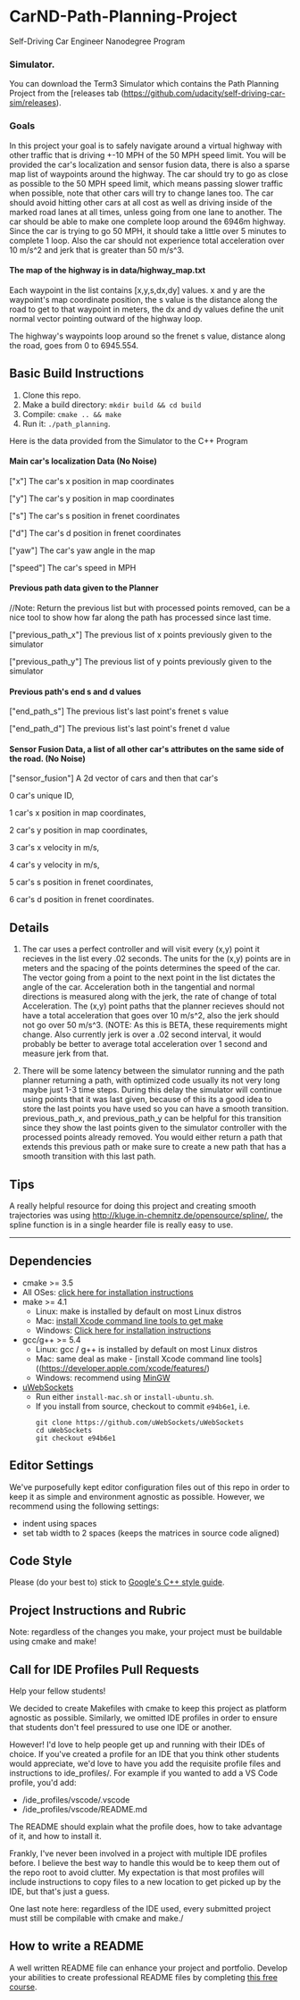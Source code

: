 # CarND-Path-Planning-Project
Self-Driving Car Engineer Nanodegree Program

### Simulator.
You can download the Term3 Simulator which contains the Path Planning Project from the [releases tab (https://github.com/udacity/self-driving-car-sim/releases).

### Goals
In this project your goal is to safely navigate around a virtual highway with other traffic that is driving +-10 MPH of the 50 MPH speed limit. You will be provided the car's localization and sensor fusion data, there is also a sparse map list of waypoints around the highway. The car should try to go as close as possible to the 50 MPH speed limit, which means passing slower traffic when possible, note that other cars will try to change lanes too. The car should avoid hitting other cars at all cost as well as driving inside of the marked road lanes at all times, unless going from one lane to another. The car should be able to make one complete loop around the 6946m highway. Since the car is trying to go 50 MPH, it should take a little over 5 minutes to complete 1 loop. Also the car should not experience total acceleration over 10 m/s^2 and jerk that is greater than 50 m/s^3.

#### The map of the highway is in data/highway_map.txt
Each waypoint in the list contains  [x,y,s,dx,dy] values. x and y are the waypoint's map coordinate position, the s value is the distance along the road to get to that waypoint in meters, the dx and dy values define the unit normal vector pointing outward of the highway loop.

The highway's waypoints loop around so the frenet s value, distance along the road, goes from 0 to 6945.554.

## Basic Build Instructions

1. Clone this repo.
2. Make a build directory: `mkdir build && cd build`
3. Compile: `cmake .. && make`
4. Run it: `./path_planning`.

Here is the data provided from the Simulator to the C++ Program

#### Main car's localization Data (No Noise)

["x"] The car's x position in map coordinates

["y"] The car's y position in map coordinates

["s"] The car's s position in frenet coordinates

["d"] The car's d position in frenet coordinates

["yaw"] The car's yaw angle in the map

["speed"] The car's speed in MPH

#### Previous path data given to the Planner

//Note: Return the previous list but with processed points removed, can be a nice tool to show how far along
the path has processed since last time.

["previous_path_x"] The previous list of x points previously given to the simulator

["previous_path_y"] The previous list of y points previously given to the simulator

#### Previous path's end s and d values

["end_path_s"] The previous list's last point's frenet s value

["end_path_d"] The previous list's last point's frenet d value

#### Sensor Fusion Data, a list of all other car's attributes on the same side of the road. (No Noise)

["sensor_fusion"] A 2d vector of cars and then that car's

0 car's unique ID,

1 car's x position in map coordinates,

2 car's y position in map coordinates,

3 car's x velocity in m/s,

4 car's y velocity in m/s,

5 car's s position in frenet coordinates,

6 car's d position in frenet coordinates.

## Details

1. The car uses a perfect controller and will visit every (x,y) point it recieves in the list every .02 seconds. The units for the (x,y) points are in meters and the spacing of the points determines the speed of the car. The vector going from a point to the next point in the list dictates the angle of the car. Acceleration both in the tangential and normal directions is measured along with the jerk, the rate of change of total Acceleration. The (x,y) point paths that the planner recieves should not have a total acceleration that goes over 10 m/s^2, also the jerk should not go over 50 m/s^3. (NOTE: As this is BETA, these requirements might change. Also currently jerk is over a .02 second interval, it would probably be better to average total acceleration over 1 second and measure jerk from that.

2. There will be some latency between the simulator running and the path planner returning a path, with optimized code usually its not very long maybe just 1-3 time steps. During this delay the simulator will continue using points that it was last given, because of this its a good idea to store the last points you have used so you can have a smooth transition. previous_path_x, and previous_path_y can be helpful for this transition since they show the last points given to the simulator controller with the processed points already removed. You would either return a path that extends this previous path or make sure to create a new path that has a smooth transition with this last path.

## Tips

A really helpful resource for doing this project and creating smooth trajectories was using http://kluge.in-chemnitz.de/opensource/spline/, the spline function is in a single hearder file is really easy to use.

---

## Dependencies

* cmake >= 3.5
 * All OSes: [click here for installation instructions](https://cmake.org/install/)
* make >= 4.1
  * Linux: make is installed by default on most Linux distros
  * Mac: [install Xcode command line tools to get make](https://developer.apple.com/xcode/features/)
  * Windows: [Click here for installation instructions](http://gnuwin32.sourceforge.net/packages/make.htm)
* gcc/g++ >= 5.4
  * Linux: gcc / g++ is installed by default on most Linux distros
  * Mac: same deal as make - [install Xcode command line tools]((https://developer.apple.com/xcode/features/)
  * Windows: recommend using [MinGW](http://www.mingw.org/)
* [uWebSockets](https://github.com/uWebSockets/uWebSockets)
  * Run either `install-mac.sh` or `install-ubuntu.sh`.
  * If you install from source, checkout to commit `e94b6e1`, i.e.
    ```
    git clone https://github.com/uWebSockets/uWebSockets
    cd uWebSockets
    git checkout e94b6e1
    ```

## Editor Settings

We've purposefully kept editor configuration files out of this repo in order to
keep it as simple and environment agnostic as possible. However, we recommend
using the following settings:

* indent using spaces
* set tab width to 2 spaces (keeps the matrices in source code aligned)

## Code Style

Please (do your best to) stick to [Google's C++ style guide](https://google.github.io/styleguide/cppguide.html).

## Project Instructions and Rubric

Note: regardless of the changes you make, your project must be buildable using
cmake and make!


## Call for IDE Profiles Pull Requests

Help your fellow students!

We decided to create Makefiles with cmake to keep this project as platform
agnostic as possible. Similarly, we omitted IDE profiles in order to ensure
that students don't feel pressured to use one IDE or another.

However! I'd love to help people get up and running with their IDEs of choice.
If you've created a profile for an IDE that you think other students would
appreciate, we'd love to have you add the requisite profile files and
instructions to ide_profiles/. For example if you wanted to add a VS Code
profile, you'd add:

* /ide_profiles/vscode/.vscode
* /ide_profiles/vscode/README.md

The README should explain what the profile does, how to take advantage of it,
and how to install it.

Frankly, I've never been involved in a project with multiple IDE profiles
before. I believe the best way to handle this would be to keep them out of the
repo root to avoid clutter. My expectation is that most profiles will include
instructions to copy files to a new location to get picked up by the IDE, but
that's just a guess.

One last note here: regardless of the IDE used, every submitted project must
still be compilable with cmake and make./

## How to write a README
A well written README file can enhance your project and portfolio.  Develop your abilities to create professional README files by completing [this free course](https://www.udacity.com/course/writing-readmes--ud777).
